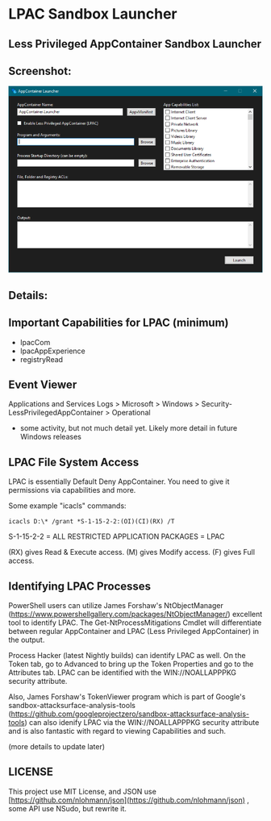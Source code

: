 # LPAC Sandbox Launcher
## Less Privileged AppContainer Sandbox Launcher


## Screenshot:
![](https://raw.githubusercontent.com/WildByDesign/Privexec/master/AppContainer%20Launcher.png)


## Details:

## Important Capabilities for LPAC (minimum)

- lpacCom
- lpacAppExperience
- registryRead


## Event Viewer

Applications and Services Logs > Microsoft > Windows > Security-LessPrivilegedAppContainer > Operational

* some activity, but not much detail yet. Likely more detail in future Windows releases


## LPAC File System Access

LPAC is essentially Default Deny AppContainer.  You need to give it permissions via capabilities and more.

Some example "icacls" commands:

```
icacls D:\* /grant *S-1-15-2-2:(OI)(CI)(RX) /T
```

S-1-15-2-2 = ALL RESTRICTED APPLICATION PACKAGES = LPAC

(RX) gives Read & Execute access.
(M) gives Modify access.
(F) gives Full access.


## Identifying LPAC Processes

PowerShell users can utilize James Forshaw's NtObjectManager (https://www.powershellgallery.com/packages/NtObjectManager/) excellent tool to identify LPAC. The Get-NtProcessMitigations Cmdlet will differentiate between regular AppContainer and LPAC (Less Privileged AppContainer) in the output.

Process Hacker (latest Nightly builds) can identify LPAC as well. On the Token tab, go to Advanced to bring up the Token Properties and go to the Attributes tab. LPAC can be identified with the WIN://NOALLAPPPKG security attribute.

Also, James Forshaw's TokenViewer program which is part of Google's sandbox-attacksurface-analysis-tools (https://github.com/googleprojectzero/sandbox-attacksurface-analysis-tools) can also idenify LPAC via the WIN://NOALLAPPPKG security attribute and is also fantastic with regard to viewing Capabilities and such.


(more details to update later)


## LICENSE

This project use MIT License, and JSON use [https://github.com/nlohmann/json](https://github.com/nlohmann/json) , some API use NSudo, but rewrite it.

